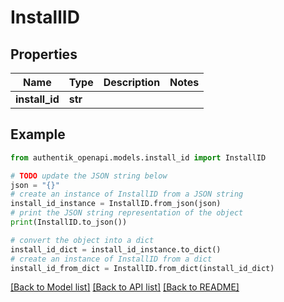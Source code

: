 # InstallID


## Properties

Name | Type | Description | Notes
------------ | ------------- | ------------- | -------------
**install_id** | **str** |  | 

## Example

```python
from authentik_openapi.models.install_id import InstallID

# TODO update the JSON string below
json = "{}"
# create an instance of InstallID from a JSON string
install_id_instance = InstallID.from_json(json)
# print the JSON string representation of the object
print(InstallID.to_json())

# convert the object into a dict
install_id_dict = install_id_instance.to_dict()
# create an instance of InstallID from a dict
install_id_from_dict = InstallID.from_dict(install_id_dict)
```
[[Back to Model list]](../README.md#documentation-for-models) [[Back to API list]](../README.md#documentation-for-api-endpoints) [[Back to README]](../README.md)


